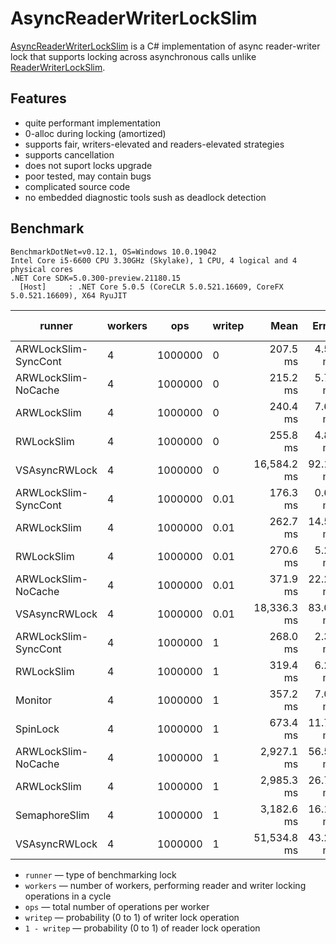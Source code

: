 ﻿# AsyncReaderWriterLockSlim

[AsyncReaderWriterLockSlim](./DLyz.Threading/AsyncReaderWriterLockSlim.cs) is a C# implementation of async reader-writer lock
that supports locking across asynchronous calls unlike [ReaderWriterLockSlim](https://docs.microsoft.com/en-us/dotnet/api/system.threading.readerwriterlockslim).

## Features

- quite performant implementation
- 0-alloc during locking (amortized)
- supports fair, writers-elevated and readers-elevated strategies
- supports cancellation
- does not suport locks upgrade
- poor tested, may contain bugs
- complicated source code
- no embedded diagnostic tools sush as deadlock detection

## Benchmark

```text
BenchmarkDotNet=v0.12.1, OS=Windows 10.0.19042
Intel Core i5-6600 CPU 3.30GHz (Skylake), 1 CPU, 4 logical and 4 physical cores
.NET Core SDK=5.0.300-preview.21180.15
  [Host]     : .NET Core 5.0.5 (CoreCLR 5.0.521.16609, CoreFX 5.0.521.16609), X64 RyuJIT
```

|                runner | workers |     ops | writep |        Mean |    Error |    StdDev |      Median |        Gen 0 |      Gen 1 |     Gen 2 |     Allocated | Completed Work Items | Lock Contentions |
|---------------------- |-------- |-------- |------- |------------:|---------:|----------:|------------:|-------------:|-----------:|----------:|--------------:|---------------------:|-----------------:|
|  ARWLockSlim-SyncCont |       4 | 1000000 |      0 |    207.5 ms |  4.53 ms |  13.37 ms |    204.0 ms |            - |          - |         - |       1.52 KB |               5.0000 |                - |
|   ARWLockSlim-NoCache |       4 | 1000000 |      0 |    215.2 ms |  5.78 ms |  17.05 ms |    213.4 ms |            - |          - |         - |       1.52 KB |               6.0000 |                - |
|           ARWLockSlim |       4 | 1000000 |      0 |    240.4 ms |  7.64 ms |  22.52 ms |    236.2 ms |            - |          - |         - |       1.52 KB |               6.0000 |                - |
|            RWLockSlim |       4 | 1000000 |      0 |    255.8 ms |  4.80 ms |   6.24 ms |    256.9 ms |            - |          - |         - |       1.35 KB |               5.0000 |                - |
|         VSAsyncRWLock |       4 | 1000000 |      0 | 16,584.2 ms | 92.17 ms |  86.22 ms | 16,591.8 ms |  791000.0000 |  1000.0000 |         - | 2406251.52 KB |               6.0000 |      523286.0000 |
|  ARWLockSlim-SyncCont |       4 | 1000000 |   0.01 |    176.3 ms |  0.65 ms |   0.61 ms |    176.4 ms |            - |          - |         - |       1.33 KB |               5.6667 |                - |
|           ARWLockSlim |       4 | 1000000 |   0.01 |    262.7 ms | 14.58 ms |  42.54 ms |    260.9 ms |            - |          - |         - |     121.52 KB |            5820.0000 |                - |
|            RWLockSlim |       4 | 1000000 |   0.01 |    270.6 ms |  5.29 ms |   8.98 ms |    269.0 ms |            - |          - |         - |       1.35 KB |               5.0000 |                - |
|   ARWLockSlim-NoCache |       4 | 1000000 |   0.01 |    371.9 ms | 22.28 ms |  65.68 ms |    374.4 ms |    2000.0000 |          - |         - |    7279.92 KB |           35776.0000 |                - |
|         VSAsyncRWLock |       4 | 1000000 |   0.01 | 18,336.3 ms | 83.08 ms |  77.71 ms | 18,372.3 ms |  866000.0000 |  1000.0000 |         - | 2632252.28 KB |          189333.0000 |      568903.0000 |
|  ARWLockSlim-SyncCont |       4 | 1000000 |      1 |    268.0 ms |  2.39 ms |   2.11 ms |    268.3 ms |            - |          - |         - |       1.88 KB |               6.0000 |                - |
|            RWLockSlim |       4 | 1000000 |      1 |    319.4 ms |  6.21 ms |   8.28 ms |    319.5 ms |            - |          - |         - |       1.52 KB |               6.0000 |                - |
|               Monitor |       4 | 1000000 |      1 |    357.2 ms |  7.01 ms |  11.12 ms |    357.2 ms |            - |          - |         - |       1.52 KB |               5.0000 |        4452.0000 |
|              SpinLock |       4 | 1000000 |      1 |    673.4 ms | 11.71 ms |  10.38 ms |    671.5 ms |            - |          - |         - |       1.52 KB |               6.0000 |                - |
|   ARWLockSlim-NoCache |       4 | 1000000 |      1 |  2,927.1 ms | 56.56 ms |  79.29 ms |  2,941.5 ms |  153000.0000 |          - |         - |  468267.19 KB |         3995752.0000 |                - |
|           ARWLockSlim |       4 | 1000000 |      1 |  2,985.3 ms | 26.73 ms |  25.01 ms |  2,978.3 ms |    2000.0000 |          - |         - |    6671.62 KB |         3985175.0000 |                - |
|         SemaphoreSlim |       4 | 1000000 |      1 |  3,182.6 ms | 16.19 ms |  15.14 ms |  3,179.4 ms |  113000.0000 |          - |         - |  343748.95 KB |         3999862.0000 |         228.0000 |
|         VSAsyncRWLock |       4 | 1000000 |      1 | 51,534.8 ms | 43.21 ms |  36.08 ms | 51,526.1 ms | 3267000.0000 |  5000.0000 |         - | 9937473.79 KB |         8000005.0000 |        6294.0000 |

- `runner` — type of benchmarking lock
- `workers` — number of workers, performing reader and writer locking operations in a cycle
- `ops` — total number of operations per worker
- `writep` — probability (0 to 1) of writer lock operation
- `1 - writep` — probability (0 to 1) of reader lock operation
